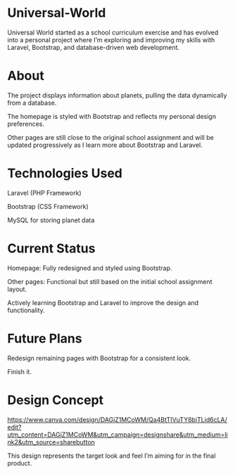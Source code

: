 # Universal-World

Universal World started as a school curriculum exercise and has evolved into a personal project where I’m exploring and improving my skills with Laravel, Bootstrap, and database-driven web development.

# About

The project displays information about planets, pulling the data dynamically from a database.

The homepage is styled with Bootstrap and reflects my personal design preferences.

Other pages are still close to the original school assignment and will be updated progressively as I learn more about Bootstrap and Laravel.

# Technologies Used

Laravel (PHP Framework)

Bootstrap (CSS Framework)

MySQL for storing planet data

# Current Status

Homepage: Fully redesigned and styled using Bootstrap.

Other pages: Functional but still based on the initial school assignment layout.

Actively learning Bootstrap and Laravel to improve the design and functionality.

# Future Plans

Redesign remaining pages with Bootstrap for a consistent look.

Finish it.

# Design Concept

https://www.canva.com/design/DAGjZ1MCoWM/Qa4BtTIVuTY8biTLid6cLA/edit?utm_content=DAGjZ1MCoWM&utm_campaign=designshare&utm_medium=link2&utm_source=sharebutton

This design represents the target look and feel I’m aiming for in the final product.
